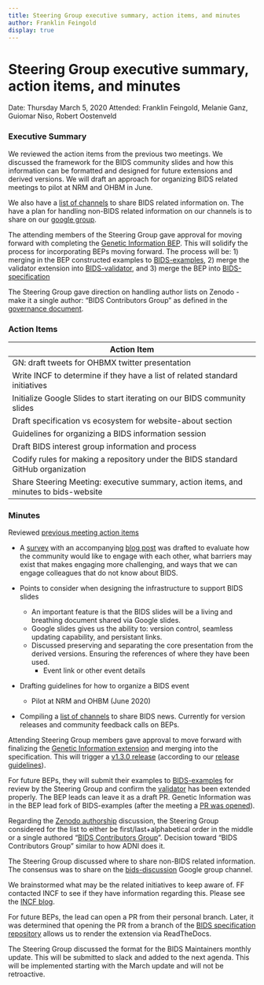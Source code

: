 ```yaml
---
title: Steering Group executive summary, action items, and minutes
author: Franklin Feingold
display: true
---
```


# Steering Group executive summary, action items, and minutes

Date: Thursday March 5, 2020
Attended: Franklin Feingold, Melanie Ganz, Guiomar Niso, Robert Oostenveld

<!--more-->

### Executive Summary

We reviewed the action items from the previous two meetings. We discussed the framework for the BIDS community slides and how this information can be formatted and designed for future extensions and derived versions. We will draft an approach for organizing BIDS related meetings to pilot at NRM and OHBM in June. 

We also have a [list of channels](https://docs.google.com/spreadsheets/d/16SAGK3zG93WM2EWuoZDcRIC7ygPc5b7PDNGpFyC3obA/edit#gid=0) to share BIDS related information on. The have a plan for handling non-BIDS related information on our channels is to share on our [google group](https://groups.google.com/forum/#!forum/bids-discussion).

The attending members of the Steering Group gave approval for moving forward with completing the [Genetic Information BEP](https://github.com/bids-standard/bids-specification/pull/395). This will solidify the process for incorporating BEPs moving forward. The process will be: 1) merging in the BEP constructed examples to [BIDS-examples](https://github.com/bids-standard/bids-examples), 2) merge the validator extension into [BIDS-validator](https://github.com/bids-standard/bids-validator), and 3) merge the BEP into [BIDS-specification](https://github.com/bids-standard/bids-specification)

The Steering Group gave direction on handling author lists on Zenodo - make it a single author: “BIDS Contributors Group” as defined in the [governance document](https://docs.google.com/document/d/1R-J2lL9V_wIkYhye4zH-feyl4P4J8NyO40rIYyY141o/edit). 

### Action Items

| Action Item |
| -------- |
| GN: draft tweets for OHBMX twitter presentation    |
| Write INCF to determine if they have a list of related standard initiatives |
| Initialize Google Slides to start iterating on our BIDS community slides |
| Draft specification vs ecosystem for website-about section |
| Guidelines for organizing a BIDS information session |
| Draft BIDS interest group information and process |
| Codify rules for making a repository under the BIDS standard GitHub organization |
| Share Steering Meeting: executive summary, action items, and minutes to bids-website |

### Minutes

Reviewed [previous meeting action items](https://bids.neuroimaging.io/2020/03/12/Steering-Group-executive-summary,-action-items,-and-minutes.html#action-items) 
- A [survey](https://docs.google.com/forms/d/e/1FAIpQLSfGjTA-U_1LECRsbuBQ9X7kdi34aEdxTMoWCwwkEgou-qpb4A/viewform) with an accompanying [blog post](https://bids.neuroimaging.io/2020/03/20/engage-with-the-bids-ecosystem.html) was drafted to evaluate how the community would like to engage with each other, what barriers may exist that makes engaging more challenging, and ways that we can engage colleagues that do not know about BIDS.
- Points to consider when designing the infrastructure to support BIDS slides
    - An important feature is that the BIDS slides will be a living and breathing document shared via Google slides. 
    - Google slides gives us the ability to: version control, seamless updating capability, and persistant links.
    - Discussed preserving and separating the core presentation from the derived versions. Ensuring the references of where they have been used.
        -  Event link or other event details

- Drafting guidelines for how to organize a BIDS event 
    - Pilot at NRM and OHBM (June 2020)

- Compiling a [list of channels](https://docs.google.com/spreadsheets/d/16SAGK3zG93WM2EWuoZDcRIC7ygPc5b7PDNGpFyC3obA/edit#gid=0) to share BIDS news. Currently for version releases and community feedback calls on BEPs.


Attending Steering Group members gave approval to move forward with finalizing the [Genetic Information extension](https://github.com/bids-standard/bids-specification/pull/395) and merging into the specification. This will trigger a [v1.3.0 release](https://github.com/bids-standard/bids-specification/pull/435) (according to our [release guidelines](https://github.com/bids-standard/bids-specification/blob/master/Release_Guideline.md)).

For future BEPs, they will submit their examples to [BIDS-examples](https://github.com/bids-standard/bids-examples) for review by the Steering Group and confirm the [validator](https://github.com/bids-standard/bids-validator) has been extended properly. The BEP leads can leave it as a draft PR.
Genetic Information was in the BEP lead fork of BIDS-examples (after the meeting a [PR was opened](https://github.com/bids-standard/bids-examples/pull/178)).

Regarding the [Zenodo authorship](https://github.com/bids-standard/bids-specification/issues/66) discussion, the Steering Group considered for the list to either be  first/last+alphabetical order in the middle or a single authored “[BIDS Contributors Group](https://bids.neuroimaging.io/governance.html#bids-contributors-group)”.
Decision toward “BIDS Contributors Group” similar to how ADNI does it.


The Steering Group discussed where to share non-BIDS related information. The consensus was to share on the [bids-discussion](https://groups.google.com/forum/#!forum/bids-discussion) Google group channel.

We brainstormed what may be the related initiatives to keep aware of. FF contacted INCF to see if they have information regarding this. Please see the [INCF blog](https://www.incf.org/blogs-list).

For future BEPs, the lead can open a PR from their personal branch. Later, it was determined that opening the PR from a branch of the [BIDS specification repository](https://github.com/bids-standard/bids-specification) allows us to render the extension via ReadTheDocs. 

The Steering Group discussed the format for the BIDS Maintainers monthly update. This will be submitted to slack and added to the next agenda. This will be implemented starting with the March update and will not be retroactive.






